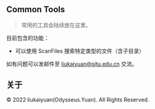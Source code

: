 ﻿#

## Common Tools
 > 常用的工具会陆续放在这里。

目前包含的功能：
- 可以使用 ScanFiles 搜索特定类型的文件（含子目录）

如有问题可以发邮件至 [liukaiyuan@sjtu.edu.cn](mailto:liukaiyuan@sjtu.edu.cn) 交流。

## 关于

© 2022 liukaiyuan(Odysseus.Yuan). All Rights Reserved.
